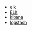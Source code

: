 * elk
 * [ELK](/求职/面试题/运维/elk/ELK.md)
 * [kibana](/求职/面试题/运维/elk/kibana.md)
 * [logstash](/求职/面试题/运维/elk/logstash.md)
